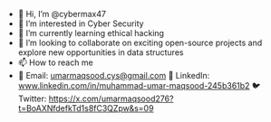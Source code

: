 - 👋 Hi, I’m @cybermax47
- 👀 I’m interested in Cyber Security
- 🌱 I’m currently learning ethical hacking
- 💞️ I’m looking to collaborate on exciting open-source projects and explore new opportunities in data structures
- 📫 How to reach me
- 📧 Email: umarmaqsood.cys@gmail.com
  💼 LinkedIn: www.linkedin.com/in/muhammad-umar-maqsood-245b361b2
  🐦 Twitter: https://x.com/umarmaqsood276?t=BoAXNfdefkTd1s8fC3QZpw&s=09

<!---
cybermax47/cybermax47 is a ✨ special ✨ repository because its `README.md` (this file) appears on your GitHub profile.
You can click the Preview link to take a look at your changes.
--->
